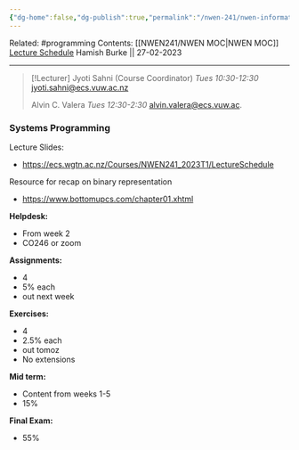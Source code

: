 ```yaml
---
{"dg-home":false,"dg-publish":true,"permalink":"/nwen-241/nwen-information/","dgPassFrontmatter":true}
---
```



Related: #programming 
Contents: [[NWEN241/NWEN MOC\|NWEN MOC]]
[Lecture Schedule](https://ecs.wgtn.ac.nz/Courses/NWEN241_2023T1/LectureSchedule)
Hamish Burke || 27-02-2023
***

> [!Lecturer]
> Jyoti Sahni (Course Coordinator)
> *Tues 10:30-12:30*
> jyoti.sahni@ecs.vuw.ac.nz
> 
> Alvin C. Valera
> *Tues 12:30-2:30*
> alvin.valera@ecs.vuw.ac.



### Systems Programming

Lecture Slides:
- https://ecs.wgtn.ac.nz/Courses/NWEN241_2023T1/LectureSchedule

Resource for recap on binary representation
- https://www.bottomupcs.com/chapter01.xhtml

**Helpdesk:**
- From week 2
- CO246 or zoom

**Assignments:**
- 4
- 5% each
- out next week

**Exercises:**
- 4
- 2.5% each
- out tomoz
- No extensions

**Mid term:**
- Content from weeks 1-5
- 15%

**Final Exam:**
- 55%

